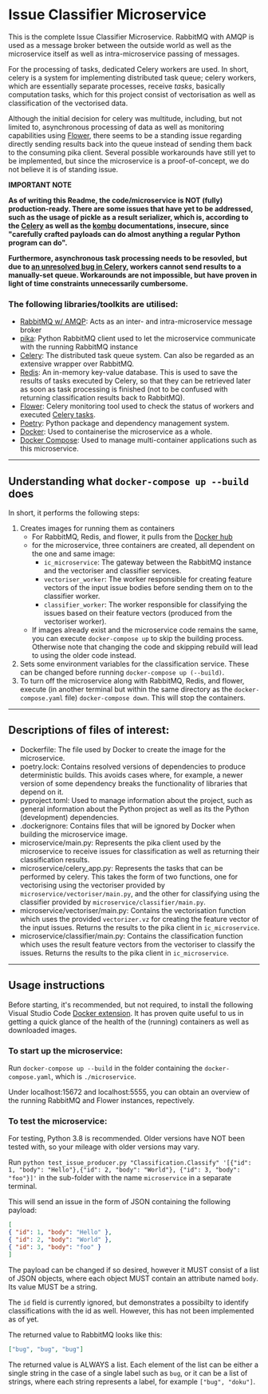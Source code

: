 # Issue Classifier Microservice

This is the complete Issue Classifier Microservice. RabbitMQ with AMQP is used as a message broker between the outside world as well as the microservice itself as well as intra-microservice passing of messages.

For the processing of tasks, dedicated Celery workers are used. In short, celery is a system for implementing distributed task queue; celery workers, which are essentially separate processes, receive *tasks*, basically computation tasks, which for this project consist of vectorisation as well as classification of the vectorised data.

Although the initial decision for celery was multitude, including, but not limited to, asynchronous processing of data as well as monitoring capabilities using [Flower](https://flower.readthedocs.io/en/latest/), there seems to be a standing issue regarding directly sending results back into the queue instead of sending them back to the consuming pika client. Several possible workarounds have still yet to be implemented, but since the microservice is a proof-of-concept, we do not believe it is of standing issue.

**IMPORTANT NOTE**

**As of writing this Readme, the code/microservice is NOT (fully) production-ready. There are some issues that have yet to be addressed, such as the usage of pickle as a result serializer, which is, according to the [Celery](https://docs.celeryproject.org/en/stable/userguide/security.html#serializers) as well as the [kombu](https://docs.celeryproject.org/projects/kombu/en/stable/userguide/serialization.html) documentations, insecure, since "carefully crafted payloads can do almost anything a regular Python program can do".**

**Furthermore, asynchronous task processing needs to be resovled, but due to [an unresolved bug in Celery](https://github.com/celery/celery/issues/3848), workers cannot send results to a manually-set queue. Workarounds are not impossible, but have proven in light of time constraints unnecessarily cumbersome.**

### The following libraries/toolkits are utilised:
- [RabbitMQ w/ AMQP](https://www.rabbitmq.com/): Acts as an inter- and intra-microservice message broker 
- [pika](https://pika.readthedocs.io/en/stable/modules/index.html): Python RabbitMQ client used to let the microservice communicate with the running RabbitMQ instance
- [Celery](https://docs.celeryproject.org/): The distributed task queue system. Can also be regarded as an extensive wrapper over RabbitMQ.
- [Redis](https://redis.io/): An in-memory key-value database. This is used to save the results of tasks executed by Celery, so that they can be retrieved later as soon as task processing is finished (not to be confused with returning classification results back to RabbitMQ).
- [Flower](https://flower.readthedocs.io/en/latest/): Celery monitoring tool used to check the status of workers and executed [Celery tasks](https://docs.celeryproject.org/en/stable/userguide/tasks.html).
- [Poetry](https://python-poetry.org/): Python package and dependency management system.
- [Docker](docker.com): Used to containerise the microservice as a whole.
- [Docker Compose](https://docs.docker.com/compose/): Used to manage multi-container applications such as this microservice.
---
## Understanding what `docker-compose up --build` does
In short, it performs the following steps:
1. Creates images for running them as containers
   - For RabbitMQ, Redis, and flower, it pulls from the [Docker hub](https://hub.docker.com/)
   - for the microservice, three containers are created, all dependent on the one and same image:
     - `ic_microservice`: The gateway between the RabbitMQ instance and the vectoriser and classifier services.
     - `vectoriser_worker`: The worker responsible for creating feature vectors of the input issue bodies before sending them on to the classifier worker.
     - `classifier_worker`: The worker responsible for classifying the issues based on their feature vectors (produced from the vectoriser worker).
   - If images already exist and the microservice code remains the same, you can execute `docker-compose up` to skip the building process. Otherwise note that changing the code and skipping rebuild will lead to using the older code instead.
2. Sets some environment variables for the classification service. These can be changed before running `docker-compose up (--build)`.
3. To turn off the microservice along with RabbitMQ, Redis, and flower, execute (in another terminal but within the same directory as the `docker-compose.yaml` file) `docker-compose down`. This will stop the containers.
---
## Descriptions of files of interest:
- Dockerfile: The file used by Docker to create the image for the microservice.
- poetry.lock: Contains resolved versions of dependencies to produce deterministic builds. This avoids cases where, for example, a newer version of some dependency breaks the functionality of libraries that depend on it.
- pyproject.toml: Used to manage information about the project, such as general information about the Python project as well as its the Python (development) dependencies.
- .dockerignore: Contains files that will be ignored by Docker when building the microservice image.
- microservice/main.py: Represents the pika client used by the microservice to receive issues for classification as well as returning their classification results.
- microservice/celery_app.py: Represents the tasks that can be performed by celery. This takes the form of two functions, one for vectorising using the vectoriser provided by `microservice/vectoriser/main.py`, and the other for classifying using the classifier provided by `microservice/classifier/main.py`.
- microservice/vectoriser/main.py: Contains the vectorisation function which uses the provided `vectorizer.vz` for creating the feature vector of the input issues. Returns the results to the pika client in `ic_microservice`.
- microservice/classifier/main.py: Contains the classification function which uses the result feature vectors from the vectoriser to classify the issues. Returns the results to the pika client in `ic_microservice`.
---
## Usage instructions
Before starting, it's recommended, but not required, to install the following Visual Studio Code [Docker extension](https://www.google.com/search?q=docker+extension+vscode&oq=docker+extension+vscode&aqs=chrome.0.0i457j0i22i30l7.4185j0j1&sourceid=chrome&ie=UTF-8). It has proven quite useful to us in getting a quick glance of the health of the (running) containers as well as downloaded images.

### To start up the microservice:
Run `docker-compose up --build` in the folder containing the `docker-compose.yaml`, which is `./microservice`.

Under localhost:15672 and localhost:5555, you can obtain an overview of the running RabbitMQ and Flower instances, repectively.

### To test the microservice:
For testing, Python 3.8 is recommended. Older versions have NOT been tested with, so your mileage with older versions may vary.

Run `python test_issue_producer.py "Classification.Classify" '[{"id": 1, "body": "Hello"},{"id": 2, "body": "World"}, {"id": 3, "body": "foo"}]'` in the sub-folder with the name `microservice` in a separate terminal.

This will send an issue in the form of JSON containing the following payload:
```json
[
{ "id": 1, "body": "Hello" },
{ "id": 2, "body": "World" },
{ "id": 3, "body": "foo" }
]
```

The payload can be changed if so desired, however it MUST consist of a list of JSON objects, where each object MUST contain an attribute named `body`. Its value MUST be a string.

The `id` field is currently ignored, but demonstrates a possibilty to identify classifications with the id as well. However, this has not been implemented as of yet.

The returned value to RabbitMQ looks like this:
```json
["bug", "bug", "bug"]
```
The returned value is ALWAYS a list. Each element of the list can be either a single string in the case of a single label such as `bug`, or it can be a list of strings, where each string represents a label, for example `["bug", "doku"]`.
